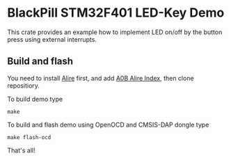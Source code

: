 # BlackPill STM32F401 LED-Key Demo

This crate provides an example how to implement LED on/off by the button press using external interrupts.

## Build and flash

You need to install [Alire](https://alire.ada.dev/) first, and add [A0B Alire Index](https://github.com/godunko/a0b-alire-index), then clone repositiory.

To build demo type

```
make
```

To build and flash demo using OpenOCD and CMSIS-DAP dongle type

```
make flash-ocd
```

That's all!
